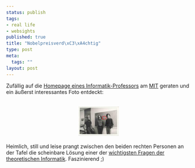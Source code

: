 ```yaml
--- 
status: publish
tags: 
- real life
- websights
published: true
title: "Nobelpreisverd\xC3\xA4chtig"
type: post
meta: 
  tags: ""
layout: post
---
```

Zufällig auf die <a href="http://theory.lcs.mit.edu/~rivest/homepage.html" title="http://theory.lcs.mit.edu/~rivest/homepage.html" onmouseover="window.status='http://theory.lcs.mit.edu/~rivest/homepage.html';return true;" onmouseout="window.status='';return true;">Homepage eines Informatik-Professors</a> am <a href="http://mit.edu/" title="http://mit.edu/" onmouseover="window.status='http://mit.edu/';return true;" onmouseout="window.status='';return true;">MIT</a> geraten und ein äußerst interessantes Foto entdeckt:<br /><br /><div style="text-align: center;"><a href="/media/wp/einmalig/rsa-photo.jpeg"><img width="110" hspace="5" height="80" border="0" src="/media/wp/einmalig/rsa-photo.serendipityThumb.jpeg" alt=""  /></a><br /></div><br />Heimlich, still und leise prangt zwischen den beiden rechten Personen an der Tafel die scheinbare Lösung einer der <a href="http://de.wikipedia.org/wiki/P/NP-Problem" title="http://de.wikipedia.org/wiki/P/NP-Problem" onmouseover="window.status='http://de.wikipedia.org/wiki/P/NP-Problem';return true;" onmouseout="window.status='';return true;">wichtigsten Fragen der theoretischen Informatik</a>. Faszinierend ;)<br />
